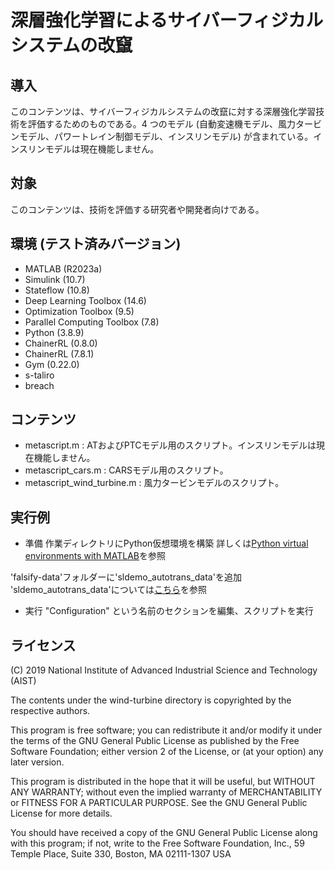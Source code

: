 # 深層強化学習によるサイバーフィジカルシステムの改竄

## 導入

このコンテンツは、サイバーフィジカルシステムの改竄に対する深層強化学習技術を評価するためのものである。4 つのモデル (自動変速機モデル、風力タービンモデル、パワートレイン制御モデル、インスリンモデル) が含まれている。インスリンモデルは現在機能しません。

## 対象

このコンテンツは、技術を評価する研究者や開発者向けである。

## 環境 (テスト済みバージョン)

- MATLAB (R2023a)
- Simulink (10.7)
- Stateflow (10.8)
- Deep Learning Toolbox (14.6)
- Optimization Toolbox (9.5)
- Parallel Computing Toolbox (7.8)
- Python (3.8.9)
- ChainerRL (0.8.0)
- ChainerRL (7.8.1)
- Gym (0.22.0)
- s-taliro
- breach


## コンテンツ

- metascript.m : ATおよびPTCモデル用のスクリプト。インスリンモデルは現在機能しません。
- metascript_cars.m : CARSモデル用のスクリプト。
- metascript_wind_turbine.m : 風力タービンモデルのスクリプト。


## 実行例
- 準備
作業ディレクトリにPython仮想環境を構築
詳しくは[Python virtual environments with MATLAB](https://jp.mathworks.com/matlabcentral/answers/1750425-python-virtual-environments-with-matlab)を参照

'falsify-data'フォルダーに'sldemo_autotrans_data'を追加
'sldemo_autotrans_data'については[こちら](https://jp.mathworks.com/help/simulink/slref/modeling-an-automatic-transmission-controller.html)を参照

- 実行
"Configuration" という名前のセクションを編集、スクリプトを実行


## ライセンス

(C) 2019 National Institute of Advanced Industrial Science and Technology (AIST)

The contents under the wind-turbine directory is copyrighted by the respective authors.

This program is free software; you can redistribute it and/or modify it under the terms of the GNU General Public License as published by the Free Software Foundation; either version 2 of the License, or (at your option) any later version.                                    

This program is distributed in the hope that it will be useful, but WITHOUT ANY WARRANTY; without even the implied warranty of MERCHANTABILITY or FITNESS FOR A PARTICULAR PURPOSE.  See the GNU General Public License for more details.                           

You should have received a copy of the GNU General Public License along with this program; if not, write to the Free Software Foundation, Inc., 59 Temple Place, Suite 330, Boston, MA 02111-1307 USA
